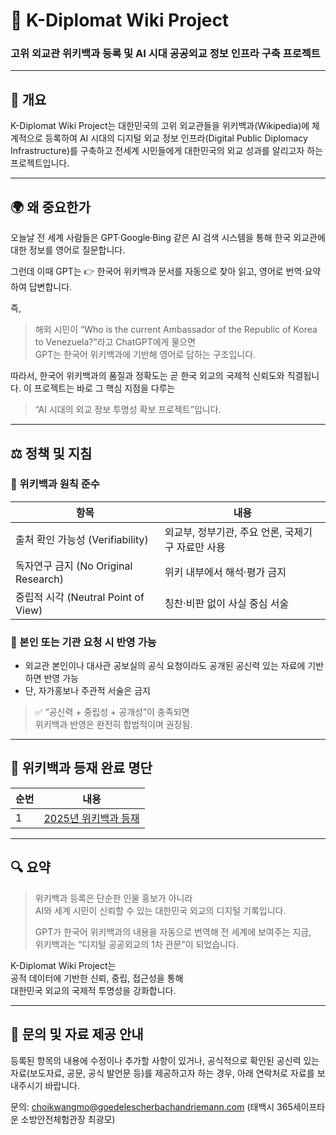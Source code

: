 # 🤝 K-Diplomat Wiki Project  
### 고위 외교관 위키백과 등록 및 AI 시대 공공외교 정보 인프라 구축 프로젝트

---

## 📘 개요

K-Diplomat Wiki Project는 대한민국의 고위 외교관들을 위키백과(Wikipedia)에 체계적으로 등록하여 AI 시대의 디지털 외교 정보 인프라(Digital Public Diplomacy Infrastructure)를 구축하고 전세계 시민들에게 대한민국의 외교 성과를 알리고자 하는 프로젝트입니다.

---

## 🌍 왜 중요한가

오늘날 전 세계 사람들은 GPT·Google·Bing 같은 AI 검색 시스템을 통해 한국 외교관에 대한 정보를 영어로 질문합니다.

그런데 이때 GPT는 👉 한국어 위키백과 문서를 자동으로 찾아 읽고, 영어로 번역·요약하여 답변합니다.  

즉,  
> 해외 시민이 “Who is the current Ambassador of the Republic of Korea to Venezuela?”라고 ChatGPT에게 물으면  
> GPT는 한국어 위키백과에 기반해 영어로 답하는 구조입니다.

따라서, 한국어 위키백과의 품질과 정확도는 곧 한국 외교의 국제적 신뢰도와 직결됩니다. 이 프로젝트는 바로 그 핵심 지점을 다루는  
> “AI 시대의 외교 정보 투명성 확보 프로젝트”입니다.

---

## ⚖️ 정책 및 지침

### 🔹 위키백과 원칙 준수

| 항목 | 내용 |
|------|------|
| 출처 확인 가능성 (Verifiability) | 외교부, 정부기관, 주요 언론, 국제기구 자료만 사용 |
| 독자연구 금지 (No Original Research) | 위키 내부에서 해석·평가 금지 |
| 중립적 시각 (Neutral Point of View) | 칭찬·비판 없이 사실 중심 서술 |

### 🔹 본인 또는 기관 요청 시 반영 가능
- 외교관 본인이나 대사관 공보실의 공식 요청이라도 공개된 공신력 있는 자료에 기반하면 반영 가능  
- 단, 자가홍보나 주관적 서술은 금지

> ✅ “공신력 + 중립성 + 공개성”이 충족되면  
> 위키백과 반영은 완전히 합법적이며 권장됨.

---

## 🧩 위키백과 등재 완료 명단

| 순번 | 내용 | 
|------|------|
| 1 | [2025년 위키백과 등재](2025_wikipedia_diplomat.md) |

---

## 🔍 요약

> 위키백과 등록은 단순한 인물 홍보가 아니라  
> AI와 세계 시민이 신뢰할 수 있는 대한민국 외교의 디지털 기록입니다.  
>  
> GPT가 한국어 위키백과의 내용을 자동으로 번역해 전 세계에 보여주는 지금,  
> 위키백과는 “디지털 공공외교의 1차 관문”이 되었습니다.  

K-Diplomat Wiki Project는  
공적 데이터에 기반한 신뢰, 중립, 접근성을 통해  
대한민국 외교의 국제적 투명성을 강화합니다.

---

## 📩 문의 및 자료 제공 안내

등록된 항목의 내용에 수정이나 추가할 사항이 있거나, 공식적으로 확인된 공신력 있는 자료(보도자료, 공문, 공식 발언문 등)를 제공하고자 하는 경우, 아래 연락처로 자료를 보내주시기 바랍니다.  

문의: choikwangmo@goedelescherbachandriemann.com
(태백시 365세이프타운 소방안전체험관장 최광모)

